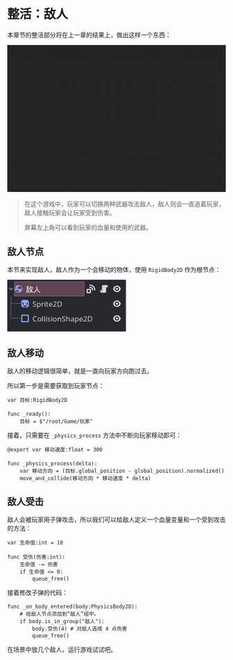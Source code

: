 # 整活：敌人

本章节的整活部分将在上一章的结果上，做出这样一个东西：

![展示](./images/game.gif)

> 在这个游戏中，玩家可以切换两种武器攻击敌人，敌人则会一直追着玩家，敌人接触玩家会让玩家受到伤害。
>
> 屏幕左上角可以看到玩家的血量和使用的武器。

## 敌人节点

本节来实现敌人，敌人作为一个会移动的物体，使用 `RigidBody2D` 作为根节点：

![敌人节点](./images/game_diren.png)

## 敌人移动

敌人的移动逻辑很简单，就是一直向玩家方向跑过去。

所以第一步是需要获取到玩家节点：

```gdscript
var 目标:RigidBody2D

func _ready():
    目标 = $"/root/Game/玩家"
```

接着，只需要在 `_physics_process` 方法中不断向玩家移动即可：

```gdscript
@export var 移动速度:float = 300

func _physics_process(delta):
    var 移动方向 = (目标.global_position - global_position).normalized()
    move_and_collide(移动方向 * 移动速度 * delta)
```

## 敌人受击

敌人会被玩家用子弹攻击，所以我们可以给敌人定义一个血量变量和一个受到攻击的方法：

```gdscript
var 生命值:int = 10

func 受伤(伤害:int):
    生命值 -= 伤害
    if 生命值 <= 0:
        queue_free()
```

接着修改子弹的代码：

```gdscript
func _on_body_entered(body:PhysicsBody2D):
    # 给敌人节点添加到“敌人”组中。
    if body.is_in_group("敌人"):
        body.受伤(4) # 对敌人造成 4 点伤害
        queue_free()
```

在场景中放几个敌人，运行游戏试试吧。
